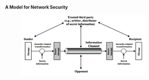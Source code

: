**A Model for Network Security**

<p align=center>
<img src="Figures/Fig1.png" width="400" height="200" />
</p>
